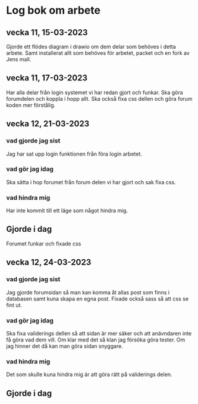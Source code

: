 # Log bok om arbete

## vecka 11, 15-03-2023
Gjorde ett flödes diagram i drawio om dem delar som behöves i detta arbete.
Samt installerat  allt som behöves för arbetet, packet och en fork av Jens mall. 

## vecka 11, 17-03-2023
Har alla delar från login systemet vi har redan gjort och funkar.
Ska göra forumdelen och koppla i hopp allt. 
Ska också fixa css dellen och göra forum koden mer förstålig.  

## vecka 12, 21-03-2023
### vad gjorde jag sist 
Jag har sat upp login funktionen från föra login arbetet. 

### vad gör jag idag 
Ska sätta i hop forumet från forum delen vi har gjort och sak fixa css.

### vad hindra mig
Har inte kommit till ett läge som något hindra mig.

## Gjorde i dag 
Forumet funkar och fixade css 

## vecka 12, 24-03-2023
### vad gjorde jag sist 
Jag gjorde forumsidan så man kan komma åt allas post som finns i databasen samt kuna skapa en egna post.
Fixade också sass så att css se fint ut. 

### vad gör jag idag 
Ska fixa validerings dellen så att sidan är mer säker och att anävndaren inte få göra vad dem vill. 
Om klar med det så klan jag försöka göra tester.
Om jag hinner det då kan man göra sidan snyggare. 

### vad hindra mig
Det som skulle kuna hindra mig är att göra rätt på validerings delen.

## Gjorde i dag 


